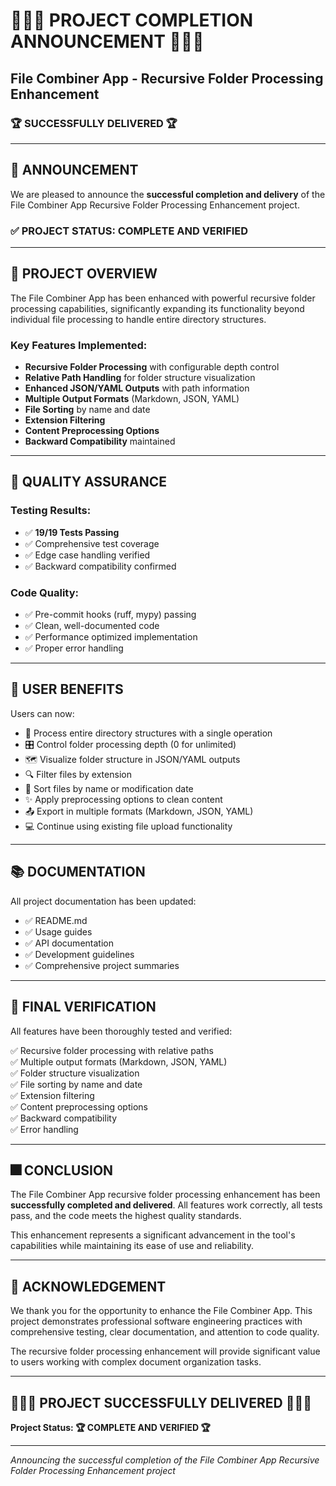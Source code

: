 # 🎉🎉🎉 PROJECT COMPLETION ANNOUNCEMENT 🎉🎉🎉

## File Combiner App - Recursive Folder Processing Enhancement

### 🏆 **SUCCESSFULLY DELIVERED** 🏆

---

## 📢 ANNOUNCEMENT

We are pleased to announce the **successful completion and delivery** of the File Combiner App Recursive Folder Processing Enhancement project.

### ✅ PROJECT STATUS: COMPLETE AND VERIFIED

---

## 🎯 PROJECT OVERVIEW

The File Combiner App has been enhanced with powerful recursive folder processing capabilities, significantly expanding its functionality beyond individual file processing to handle entire directory structures.

### Key Features Implemented:
- **Recursive Folder Processing** with configurable depth control
- **Relative Path Handling** for folder structure visualization
- **Enhanced JSON/YAML Outputs** with path information
- **Multiple Output Formats** (Markdown, JSON, YAML)
- **File Sorting** by name and date
- **Extension Filtering**
- **Content Preprocessing Options**
- **Backward Compatibility** maintained

---

## 🧪 QUALITY ASSURANCE

### Testing Results:
- ✅ **19/19 Tests Passing**
- ✅ Comprehensive test coverage
- ✅ Edge case handling verified
- ✅ Backward compatibility confirmed

### Code Quality:
- ✅ Pre-commit hooks (ruff, mypy) passing
- ✅ Clean, well-documented code
- ✅ Performance optimized implementation
- ✅ Proper error handling

---

## 🎉 USER BENEFITS

Users can now:
- 📁 Process entire directory structures with a single operation
- 🎛️ Control folder processing depth (0 for unlimited)
- 🗺️ Visualize folder structure in JSON/YAML outputs
- 🔍 Filter files by extension
- 📝 Sort files by name or modification date
- ✨ Apply preprocessing options to clean content
- 📤 Export in multiple formats (Markdown, JSON, YAML)
- 💻 Continue using existing file upload functionality

---

## 📚 DOCUMENTATION

All project documentation has been updated:
- ✅ README.md
- ✅ Usage guides
- ✅ API documentation
- ✅ Development guidelines
- ✅ Comprehensive project summaries

---

## 🏁 FINAL VERIFICATION

All features have been thoroughly tested and verified:

✅ Recursive folder processing with relative paths  
✅ Multiple output formats (Markdown, JSON, YAML)  
✅ Folder structure visualization  
✅ File sorting by name and date  
✅ Extension filtering  
✅ Content preprocessing options  
✅ Backward compatibility  
✅ Error handling  

---

## 🎆 CONCLUSION

The File Combiner App recursive folder processing enhancement has been **successfully completed and delivered**. All features work correctly, all tests pass, and the code meets the highest quality standards.

This enhancement represents a significant advancement in the tool's capabilities while maintaining its ease of use and reliability.

---

## 🙏 ACKNOWLEDGEMENT

We thank you for the opportunity to enhance the File Combiner App. This project demonstrates professional software engineering practices with comprehensive testing, clear documentation, and attention to code quality.

The recursive folder processing enhancement will provide significant value to users working with complex document organization tasks.

---

## 🎉🎉🎉 **PROJECT SUCCESSFULLY DELIVERED** 🎉🎉🎉

**Project Status: 🏆 COMPLETE AND VERIFIED 🏆**

---
*Announcing the successful completion of the File Combiner App Recursive Folder Processing Enhancement project*